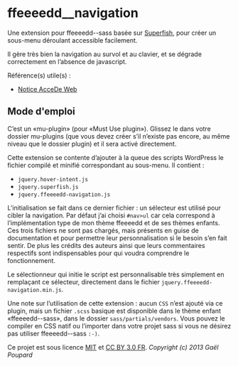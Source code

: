 ffeeeedd__navigation
====================

Une extension pour ffeeeedd--sass basée sur [Superfish](https://github.com/joeldbirch/superfish/), pour créer un sous-menu déroulant accessible facilement.

Il gère très bien la navigation au survol et au clavier, et se dégrade correctement en l’absence de javascript.

Référence(s) utile(s) :
* [Notice AcceDe Web](http://wiki.accede-web.com/notices/interfaces-riches-javascript/menus-deroulants)

Mode d'emploi
-------------

C’est un «mu-plugin» (pour «Must Use plugin»). Glissez le dans votre dossier mu-plugins (que vous devez créer s’il n’existe pas encore, au même niveau que le dossier plugin) et il sera activé directement.

Cette extension se contente d’ajouter à la queue des scripts WordPress le fichier compilé et minifié correspondant au sous-menu. Il contient :
* `jquery.hover-intent.js`
* `jquery.superfish.js`
* `jquery.ffeeeedd-navigation.js`

L’initialisation se fait dans ce dernier fichier : un sélecteur est utilisé pour cibler la navigation. Par défaut j’ai choisi `#nav>ul` car cela correspond à l’implémentation type de mon thème ffeeeedd et de ses thèmes enfants. Ces trois fichiers ne sont pas chargés, mais présents en guise de documentation et pour permettre leur personnalisation si le besoin s’en fait sentir. De plus les crédits des auteurs ainsi que leurs commentaires respectifs sont indispensables pour qui voudra comprendre le fonctionnement.

Le sélectionneur qui initie le script est personnalisable très simplement en remplaçant ce sélecteur, directement dans le fichier `jquery.ffeeeedd-navigation.min.js`.

Une note sur l’utilisation de cette extension : aucun `CSS` n’est ajouté via ce plugin, mais un fichier `.scss` basique est disponible dans le thème enfant «ffeeeedd--sass», dans le dossier `sass/partials/vendors`. Vous pouvez le compiler en CSS natif ou l’importer dans votre projet sass si vous ne désirez pas utiliser ffeeeedd--sass `:-)`.


Ce projet est sous licence [MIT](http://opensource.org/licenses/MIT "The MIT licence") et [CC BY 3.0 FR](http://creativecommons.org/licenses/by/3.0/fr/ "Explications de la licence").
*Copyright (c) 2013 Gaël Poupard*
